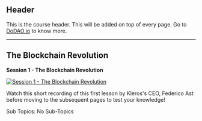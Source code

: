 ## Header
This is the course header. This will be added on top of every page. Go to [DoDAO.io](https://www.dodao.io) to know more.

 ---
 
 ## The Blockchain Revolution
 
  **Session 1 - The Blockchain Revolution**
 
 [![Session 1 - The Blockchain Revolution](https://img.youtube.com/vi/kAcZSGIrF-4/0.jpg)](https://www.youtube.com/watch?v=kAcZSGIrF-4)     
 
 Watch this short recording of this first lesson by Kleros's CEO, Federico Ast before moving to the subsequent pages to test your knowledge! 
    
 
 Sub Topics: No Sub-Topics    
 
